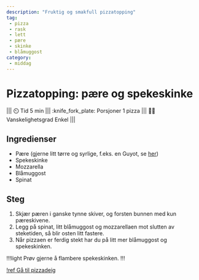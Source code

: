 ```yaml
---
description: "Fruktig og smakfull pizzatopping"
tag:
 - pizza
 - rask
 - lett
 - pære
 - skinke
 - blåmuggost
category:
 - middag
---
```


# Pizzatopping: pære og spekeskinke

||| :timer_clock: Tid
5 min
||| :knife_fork_plate: Porsjoner
1 pizza
||| :cook: Vanskelighetsgrad
Enkel
|||

## Ingredienser

- Pære (gjerne litt tørre og syrlige, f.eks. en Guyot, se [her](https://www.frukt.no/ravarer/frukt/parer/))
- Spekeskinke
- Mozzarella
- Blåmuggost
- Spinat

## Steg

1. Skjær pæren i ganske tynne skiver, og forsten bunnen med kun pæreskivene.
2. Legg på spinat, litt blåmuggost og mozzarellaen mot slutten av steketiden, så blir osten litt fastere.
3. Når pizzaen er ferdig stekt har du på litt mer blåmuggost og spekeskinken.

!!!light
Prøv gjerne å flambere spekeskinken.
!!!

[!ref Gå til pizzadeig](/hovedretter/pizza-deig.md)
